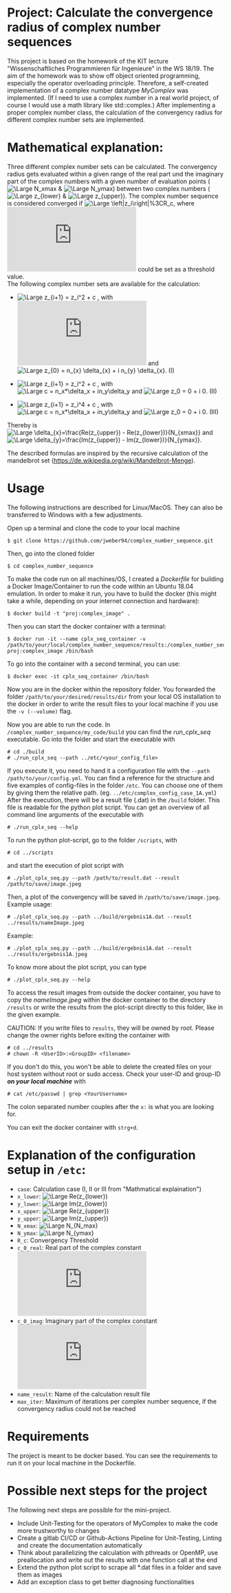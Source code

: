 # Project: Calculate the convergence radius of complex number sequences
This project is based on the homework of the KIT lecture "Wissenschaftliches Programmieren für Ingenieure" in the WS 18/19. The aim of the homework was to show off object oriented programming, especially the operator overloading principle. Therefore, a self-created implementation of a complex number datatype _MyComplex_ was implemented. (If I need to use a complex number in a real world project, of course I would use a math library like std::complex.)
After implementing a proper complex number class, the calculation of the convergency radius for different complex number sets are implemented.

# Mathematical explanation:
Three different complex number sets can be calculated. The convergency radius gets evaluated within a given range of the real part und the imaginary part of the complex numbers with a given number of evaluation points (![\Large N_xmax](https://latex.codecogs.com/svg.latex?N_{xmax}) & ![\Large N_ymax](https://latex.codecogs.com/svg.latex?N_{ymax})) between two complex numbers (![\Large z_{lower}](https://latex.codecogs.com/svg.latex?z_{lower}) & ![\Large z_{upper}](https://latex.codecogs.com/svg.latex?z_{upper})). The complex number sequence is considered converged if ![\Large \left\|z_i\right\|%3CR_c](https://latex.codecogs.com/svg.latex?\left\|z_i\right\|%3CR_c), where ![\Large R_c](https://latex.codecogs.com/svg.latex?R_c) could be set as a threshold value.  
The following complex number sets are available for the calculation:

+ ![\Large z_{i+1} = z_i^2 + c](https://latex.codecogs.com/svg.latex?z_{i+1}%3Dz_i^2%20+c) , with ![\Large c = const](https://latex.codecogs.com/svg.latex?c%3Dconst) and ![\Large z_{0} = n_{x} \delta_{x} + i n_{y} \delta_{x}](https://latex.codecogs.com/svg.latex?z_{0}%20=%20n_{x}%20\delta_{x}%20+%20i%20n_{y}%20\delta_{x}). (I)

+ ![\Large z_{i+1} = z_i^2 + c](https://latex.codecogs.com/svg.latex?z_{i+1}%3Dz_i^2%20+c) , with ![\Large c = n_x*\delta_x + i*n_y*\delta_y](https://latex.codecogs.com/svg.latex?c%3Dn_x\delta_x%20+%20i%20n_y\delta_y) and ![\Large z_0 = 0 + i 0](https://latex.codecogs.com/svg.latex?z_{0}%3D0%20+%20i%200). (II)

+ ![\Large z_{i+1} = z_i^4 + c](https://latex.codecogs.com/svg.latex?z_{i+1}%3Dz_i^4%20+c) , with ![\Large c = n_x*\delta_x + i*n_y*\delta_y](https://latex.codecogs.com/svg.latex?c%3Dn_x\delta_x%20+%20i%20n_y\delta_y) and ![\Large z_0 = 0 + i 0](https://latex.codecogs.com/svg.latex?z_{0}%3D0%20+%20i%200). (III)

Thereby is ![\Large \delta_{x}=\frac{Re(z_{upper}) - Re(z_{lower})}{N_{xmax}}](https://latex.codecogs.com/svg.latex?\delta_{x}=\frac{Re(z_{upper})%20-%20Re(z_{lower})}{N_{xmax}}) and ![\Large \delta_{y}=\frac{Im(z_{upper}) - Im(z_{lower})}{N_{ymax}}](https://latex.codecogs.com/svg.latex?\delta_{y}=\frac{Im(z_{upper})%20-%20Im(z_{lower})}{N_{ymax}}).  

The described formulas are inspired by the recursive calculation of the mandelbrot set (https://de.wikipedia.org/wiki/Mandelbrot-Menge).

# Usage
The following instructions are described for Linux/MacOS. They can also be transferred to Windows with a few adjustments.

Open up a terminal and clone the code to your local machine  

    $ git clone https://github.com/jweber94/complex_number_sequence.git

Then, go into the cloned folder

    $ cd complex_number_sequence

To make the code run on all machines/OS, I created a _Dockerfile_ for building a Docker Image/Container to run the code within an Ubuntu 18.04 emulation.
In order to make it run, you have to build the docker (this might take a while, depending on your internet connection and hardware):

    $ docker build -t "proj:complex_image" .

Then you can start the docker container with a terminal:

    $ docker run -it --name cplx_seq_container -v /path/to/your/local/complex_number_sequence/results:/complex_number_sequence/my_code/results proj:complex_image /bin/bash

To go into the container with a second terminal, you can use:

    $ docker exec -it cplx_seq_container /bin/bash

Now you are in the docker within the repository folder. You forwarded the folder ```/path/to/your/desired/results/dir``` from your local OS installation to the docker in order to write the result files to your local machine if you use the ```-v (--volume)``` flag.

Now you are able to run the code. In ```/complex_number_sequence/my_code/build``` you can find the _run_cplx_seq_ executable. 
Go into the folder and start the executable with 

    # cd ./build
    # ./run_cplx_seq --path ../etc/<your_config_file>

If you execute it, you need to hand it a configuration file with the ```--path /path/to/your/config.yml```. You can find a reference for the structure and five examples of config-files in the folder ```/etc```. You can choose one of them by giving them the relative path. (eg. ```../etc/complex_config_case_1A.yml```) After the execution, there will be a result file (<NameFromConfig>.dat) in the ```/build``` folder. This file is readable for the python plot script. You can get an overview of all command line arguments of the executable with 

    # ./run_cplx_seq --help

To run the python plot-script, go to the folder ```/scripts```, with 

    # cd ../scripts

and start the execution of plot script with

    # ./plot_cplx_seq.py --path /path/to/result.dat --result /path/to/save/image.jpeg

Then, a plot of the convergency will be saved in ```/path/to/save/image.jpeg```.
Example usage:

    # ./plot_cplx_seq.py --path ../build/ergebnis1A.dat --result ../results/nameImage.jpeg

Example:

    # ./plot_cplx_seq.py --path ../build/ergebnis1A.dat --result ../results/ergebnis1A.jpeg

To know more about the plot script, you can type

    # ./plot_cplx_seq.py --help

To access the result images from outside the docker container, you have to copy the _nameImage.jpeg_ within the docker container to the directory ```/results``` or write the results from the plot-script directly to this folder, like in the given example.  

CAUTION: If you write files to ```results```, they will be owned by root. Please change the owner rights before exiting the container with

    # cd ../results
    # chown -R <UserID>:<GroupID> <filename>

If you don't do this, you won't be able to delete the created files on your host system without root or sudo access. Check your user-ID and group-ID ***on your local machine*** with

    # cat /etc/passwd | grep <YourUsername>

The colon separated number couples after the ```x:``` is what you are looking for.

You can exit the docker container with ```strg+d```. 

# Explanation of the configuration setup in ```/etc```:
+ ```case```: Calculation case (I, II or III from "Mathmatical explaination")
+ ```x_lower```: ![\Large Re(z_{lower})](https://latex.codecogs.com/svg.latex?Re(z_{lower}))
+ ```y_lower```: ![\Large Im(z_{lower})](https://latex.codecogs.com/svg.latex?Im(z_{lower}))
+ ```x_upper```: ![\Large Re(z_{upper})](https://latex.codecogs.com/svg.latex?Re(z_{upper}))
+ ```y_upper```: ![\Large Im(z_{upper})](https://latex.codecogs.com/svg.latex?Im(z_{upper}))
+ ```N_xmax```: ![\Large N_{N_max}](https://latex.codecogs.com/svg.latex?N_{xmax})
+ ```N_ymax```: ![\Large N_{ymax}](https://latex.codecogs.com/svg.latex?N_{ymax})
+ ```R_c```: Convergency Threshold
+ ```c_0_real```: Real part of the complex constant ![\Large c](https://latex.codecogs.com/svg.latex?c)
+ ```c_0_imag```: Imaginary part of the complex constant ![\Large c](https://latex.codecogs.com/svg.latex?c)
+ ```name_result```: Name of the calculation result file
+ ```max_iter```: Maximum of iterations per complex number sequence, if the convergency radius could not be reached

# Requirements
The project is meant to be docker based. You can see the requirements to run it on your local machine in the Dockerfile.

# Possible next steps for the project
The following next steps are possible for the mini-project.
+ Include Unit-Testing for the operators of MyComplex to make the code more trustworthy to changes
+ Create a gitlab CI/CD or Github-Actions Pipeline for Unit-Testing, Linting and create the documentation automatically
+ Think about parallelizing the calculation with pthreads or OpenMP, use preallocation and write out the results with one function call at the end 
+ Extend the python plot script to scrape all *.dat files in a folder and save them as images
+ Add an exception class to get better diagnosing functionalities